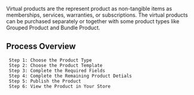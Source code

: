 

Virtual products are the represent product as non-tangible items as memberships, services, warranties, or subscriptions. The virtual products can be purchased separately or together with some product types like Grouped Product and Bundle Product.

## Process Overview

     Step 1: Choose the Product Type
     Step 2: Choose the Product Template 
     Step 3: Complete the Required Fields
     Step 4: Complete the Remaining Product Detials
     Step 5: Publish the Product
     Step 6: View the Product in Your Store
